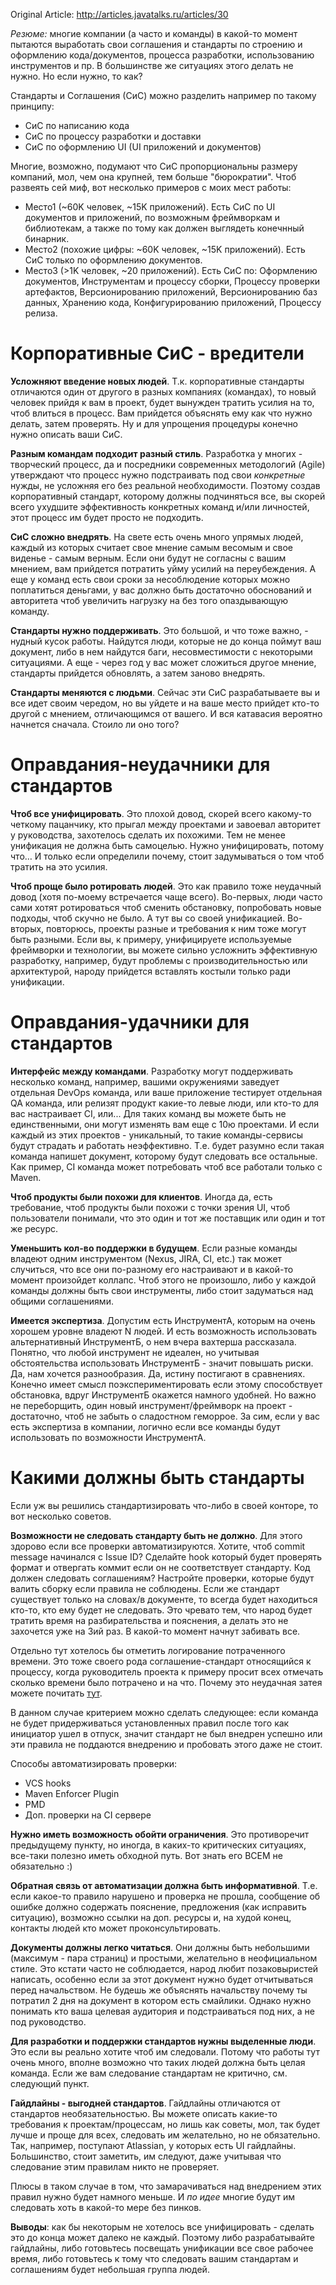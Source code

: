 Original Article: http://articles.javatalks.ru/articles/30

*Резюме:* многие компании (а часто и команды) в какой-то момент пытаются выработать свои соглашения и стандарты по строению и оформлению кода/документов, процесса разработки, использованию инструментов и пр. В большинстве же ситуациях этого делать не нужно. Но если нужно, то как?

Стандарты и Соглашения (СиС) можно разделить например по такому принципу:
- СиС по написанию кода
- СиС по процессу разработки и доставки
- СиС по оформлению UI (UI приложений и документов)

Многие, возможно, подумают что СиС пропорциональны размеру компаний, мол, чем она крупней, тем больше "бюрократии". Чтоб развеять сей миф, вот несколько примеров с моих мест работы:
- Место1 (~60K человек, ~15K приложений). Есть СиС по UI документов и приложений, по возможным фреймворкам и библиотекам, а также по тому как должен выглядеть конечнный бинарник.
- Место2 (похожие цифры: ~60K человек, ~15K приложений). Есть СиС только по оформлению документов.
- Место3 (>1K человек, ~20 приложений). Есть СиС по: Оформлению документов, Инструментам и процессу сборки, Процессу проверки артефактов, Версионированию приложений, Версионированию баз данных, Хранению кода, Конфигурированию приложений, Процессу релиза.

# Корпоративные СиС - вредители

**Усложняют введение новых людей**. Т.к. корпоративные стандарты отличаются один от другого в разных компаниях (командах), то новый человек прийдя к вам в проект, будет вынужден тратить усилия на то, чтоб влиться в процесс. Вам прийдется объяснять ему как что нужно делать, затем проверять. Ну и для упрощения процедуры конечно нужно описать ваши СиС.

**Разным командам подходит разный стиль**. Разработка у многих - творческий процесс, да и посредники современных методологий (Agile) утверждают что процесс нужно подстраивать под свои *конкретные* нужды, не усложняя его без реальной необходимости. Поэтому создав корпоративный стандарт, которому должны подчиняться все, вы скорей всего ухудшите эффективность конкретных команд и/или личностей, этот процесс им будет просто не подходить.

**СиС сложно внедрять**. На свете есть очень много упрямых людей, каждый из которых считает свое мнение самым весомым и свое виденье - самым верным. Если они будут не согласны с вашим мнением, вам прийдется потратить уйму усилий на переубеждения. А еще у команд есть свои сроки за несоблюдение которых можно поплатиться деньгами, у вас должно быть достаточно обоснований и авторитета чтоб увеличить нагрузку на без того опаздывающую команду.

**Стандарты нужно поддерживать**. Это большой, и что тоже важно, - нудный кусок работы. Найдутся люди, которые не до конца поймут ваш документ, либо в нем найдутся баги, несовместимости с некоторыми ситуациями. А еще - через год у вас может сложиться другое мнение, стандарты прийдется обновлять, а затем заново внедрять.

**Стандарты меняются с людьми**. Сейчас эти СиС разрабатываете вы и все идет своим чередом, но вы уйдете и на ваше место прийдет кто-то другой с мнением, отличающимся от вашего. И вся катавасия вероятно начнется сначала. Стоило ли оно того?

# Оправдания-неудачники для стандартов

**Чтоб все унифицировать**. Это плохой довод, скорей всего какому-то четкому пацанчику, кто прыгал между проектами и завоевал авторитет у руководства, захотелось сделать их похожими. Тем не менее унификация не должна быть самоцелью. Нужно унифицировать, потому что… И только если определили почему, стоит задумываться о том чтоб тратить на это усилия.

**Чтоб проще было ротировать людей**. Это как правило тоже неудачный довод (хотя по-моему встречается чаще всего). Во-первых, люди часто сами хотят ротироваться чтоб сменить обстановку, попробовать новые подходы, чтоб скучно не было. А тут вы со своей унификацией. Во-вторых, повторюсь, проекты разные и требования к ним тоже могут быть разными. Если вы, к примеру, унифицируете используемые фреймворки и технологии, вы можете сильно усложнить эффективную разработку, например, будут проблемы с производительностью или архитектурой, народу прийдется вставлять костыли только ради унификации.

# Оправдания-удачники для стандартов

**Интерфейс между командами**. Разработку могут поддерживать несколько команд, например, вашими окружениями заведует отдельная DevOps команда, или ваше приложение тестирует отдельная QA команда, или релизят продукт какие-то левые люди, или кто-то для вас настраивает CI, или... Для таких команд вы можете быть не единственными, они могут изменять вам еще с 10ю проектами. И если каждый из этих проектов - уникальный, то такие команды-сервисы будут страдать и работать неэффективно. Т.е. будет разумно если такая команда напишет документ, которому будут следовать все остальные. Как пример, CI команда может потребовать чтоб все работали только с Maven.

**Чтоб продукты были похожи для клиентов**. Иногда да, есть требование, чтоб продукты были похожи с точки зрения UI, чтоб пользователи понимали, что это один и тот же поставщик или один и тот же ресурс.

**Уменьшить кол-во поддержки в будущем**. Если разные команды владеют одним инструментом (Nexus, JIRA, CI, etc.) так может случиться, что все они по-разному его настраивают и в какой-то момент произойдет коллапс. Чтоб этого не произошло, либо у каждой команды должны быть свои инструменты, либо стоит задуматься над общими соглашениями.

**Имеется экспертиза**. Допустим есть ИнструментА, которым на очень хорошем уровне владеют N людей. И есть возможность использовать альтернативный ИнструментБ, о нем вчера вахтерша рассказала. Понятно, что любой инструмент не идеален, но учитывая обстоятельства использовать ИнструментБ - значит повышать риски. Да, нам хочется разнообразия. Да, истину постигают в сравнениях. Конечно имеет смысл поэкспериментировать если этому способствует обстановка, вдруг ИнструментБ окажется намного удобней. Но важно не переборщить, один новый инструмент/фреймворк на проект - достаточно, чтоб не забыть о сладостном геморрое. За сим, если у вас есть экспертиза в компании, логично если все команды будут использовать по возможности ИнструментА.

# Какими должны быть стандарты

Если уж вы решились стандартизировать что-либо в своей конторе, то вот несколько советов.

**Возможности не следовать стандарту быть не должно**. Для этого здорово если все проверки автоматизируются. Хотите, чтоб commit message начинался с Issue ID? Сделайте hook который будет проверять формат и отвергать коммит если он не соответствует стандарту. Код должен следовать соглашениям? Настройте проверки, которые будут валить сборку если правила не соблюдены. Если же стандарт существует только на словах/в документе, то всегда будет находиться кто-то, кто ему будет не следовать. Это чревато тем, что народ будет тратить время на разбирательства и пояснения, а делать это не захочется уже на 3ий раз. В какой-то момент начнут забивать все.

Отдельно тут хотелось бы отметить логирование потраченного времени. Это тоже своего рода соглашение-стандарт относящийся к процессу, когда руководитель проекта к примеру просит всех отмечать сколько времени было потрачено и на что. Почему это неудачная затея можете почитать [тут](http://articles.javatalks.ru/articles/29).

В данном случае критерием можно сделать следующее: если команда не будет придерживаться установленных правил после того как инициатор ушел в отпуск, значит стандарт не был внедрен успешно или эти правила не поддаются внедрению и пробовать этого даже не стоит.

Способы автоматизировать проверки:
- VCS hooks
- Maven Enforcer Plugin
- PMD
- Доп. проверки на CI сервере

**Нужно иметь возможность обойти ограничения**. Это противоречит предыдущему пункту, но иногда, в каких-то критических ситуациях, все-таки полезно иметь обходной путь. Вот знать его ВСЕМ не обязательно :)

**Обратная связь от автоматизации должна быть информативной**. Т.е. если какое-то правило нарушено и проверка не прошла, сообщение об ошибке должно содержать пояснение, предложения (как исправить ситуацию), возможно ссылки на доп. ресурсы и, на худой конец, контакты людей кто может проконсультировать.

**Документы должны легко читаться**. Они должны быть небольшими (максимум - пара страниц) и простыми, желательно в неофициальном стиле. Это кстати часто не соблюдается, народ любит позаковыристей написать, особенно если за этот документ нужно будет отчитываться перед начальством. Не будешь же объяснять начальству почему ты потратил 2 дня на документ в котором есть смайлики. Однако нужно понимать кто ваша целевая аудитория и подстраиваться под них, а не под руководство.

**Для разработки и поддержки стандартов нужны выделенные люди**. Это если вы реально хотите чтоб им следовали. Потому что работы тут очень много, вполне возможно что таких людей должна быть целая команда. Если же вам следование стандартам не критично, см. следующий пункт.

**Гайдлайны - выгодней стандартов**. Гайдлайны отличаются от стандартов необязательностью. Вы можете описать какие-то требования к проектам/процессам, но лишь как советы, мол, так будет лучше и проще для всех, следовать им желательно, но не обязательно. Так, например, поступают Atlassian, у которых есть UI гайдлайны. Большинство, стоит заметить, им следуют, даже учитывая что следование этим правилам никто не проверяет.

Плюсы в таком случае в том, что замарачиваться над внедрением этих правил нужно будет намного меньше. И *по идее* многие будут им следовать хоть в какой-то мере без пинков.

**Выводы**: как бы некоторым не хотелось все унифицировать - сделать это до конца может далеко не каждый. Поэтому либо разрабатывайте гайдлайны, либо готовьтесь посвещать унификации все свое рабочее время, либо готовьтесь к тому что следовать вашим стандартам и соглашениям будет небольшая группа людей.
